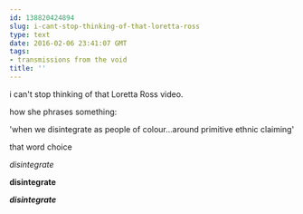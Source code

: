 ```yaml
---
id: 138820424894
slug: i-cant-stop-thinking-of-that-loretta-ross
type: text
date: 2016-02-06 23:41:07 GMT
tags:
- transmissions from the void
title: ''
---
```


i can't stop thinking of that Loretta Ross video.

how she phrases something:

'when we disintegrate as people of colour...around primitive ethnic claiming'


that word choice

*disintegrate*

**disintegrate**

***disintegrate***

